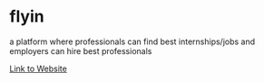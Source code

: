 # flyin
a platform where professionals can find best internships/jobs and employers can hire best professionals 

[Link to Website](http://18.116.251.188/strtup/)
